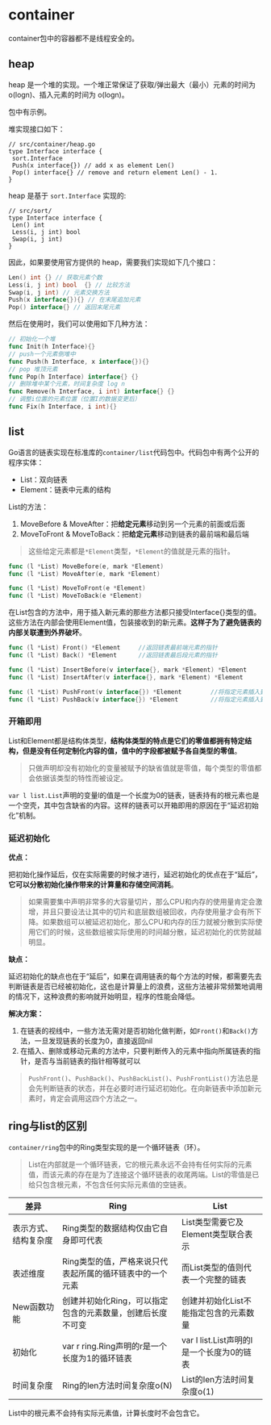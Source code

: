 # container

container包中的容器都不是线程安全的。

## heap

heap 是一个堆的实现。一个堆正常保证了获取/弹出最大（最小）元素的时间为o(logn)、插入元素的时间为 o(logn)。

包中有示例。

堆实现接口如下：

```golang
// src/container/heap.go
type Interface interface {
 sort.Interface
 Push(x interface{}) // add x as element Len()
 Pop() interface{} // remove and return element Len() - 1.
}
```

heap 是基于 `sort.Interface` 实现的:

```golang
// src/sort/
type Interface interface {
 Len() int
 Less(i, j int) bool
 Swap(i, j int)
}
```

因此，如果要使用官方提供的 heap，需要我们实现如下几个接口：

```go
Len() int {} // 获取元素个数
Less(i, j int) bool  {} // 比较方法
Swap(i, j int) // 元素交换方法
Push(x interface{}){} // 在末尾追加元素
Pop() interface{} // 返回末尾元素
```

然后在使用时，我们可以使用如下几种方法：

```go
// 初始化一个堆
func Init(h Interface){}
// push一个元素倒堆中
func Push(h Interface, x interface{}){}
// pop 堆顶元素
func Pop(h Interface) interface{} {}
// 删除堆中某个元素，时间复杂度 log n
func Remove(h Interface, i int) interface{} {}
// 调整i位置的元素位置（位置I的数据变更后）
func Fix(h Interface, i int){}
```

## list

Go语言的链表实现在标准库的`container/list`代码包中。代码包中有两个公开的程序实体：

- List：双向链表
- Element：链表中元素的结构

List的方法：

1. MoveBefore & MoveAfter：把**给定元素**移动到另一个元素的前面或后面
2. MoveToFront & MoveToBack：把**给定元素**移动到链表的最前端和最后端

> 这些给定元素都是`*Element`类型，`*Element`的值就是元素的指针。

```go
func (l *List) MoveBefore(e, mark *Element)
func (l *List) MoveAfter(e, mark *Element)

func (l *List) MoveToFront(e *Element)
func (l *List) MoveToBack(e *Element)
```

在List包含的方法中，用于插入新元素的那些方法都只接受Interface{}类型的值。这些方法在内部会使用Element值，包装接收到的新元素。**这样子为了避免链表的内部关联遭到外界破坏**。

```go
func (l *List) Front() *Element     //返回链表最前端元素的指针
func (l *List) Back() *Element      //返回链表最后段元素的指针

func (l *List) InsertBefore(v interface{}, mark *Element) *Element      //在链表指定元素前插入元素并返回插入元素的指针
func (l *List) InsertAfter(v interface{}, mark *Element) *Element       //在链表指定元素后插入元素并返回插入元素的指针

func (l *List) PushFront(v interface{}) *Element        //将指定元素插入到链表头
func (l *List) PushBack(v interface{}) *Element         //将指定元素插入到链表尾
```

### 开箱即用

List和Element都是结构体类型，**结构体类型的特点是它们的零值都拥有特定结构，但是没有任何定制化内容的值，值中的字段都被赋予各自类型的零值**。

> 只做声明却没有初始化的变量被赋予的缺省值就是零值，每个类型的零值都会依据该类型的特性而被设定。

`var l list.List`声明的变量l的值是一个长度为0的链表，链表持有的根元素也是一个空壳，其中包含缺省的内容。这样的链表可以开箱即用的原因在于“延迟初始化”机制。

### 延迟初始化

**优点：**

把初始化操作延后，仅在实际需要的时候才进行，延迟初始化的优点在于“延后”，**它可以分散初始化操作带来的计算量和存储空间消耗**。

> 如果需要集中声明非常多的大容量切片，那么CPU和内存的使用量肯定会激增，并且只要设法让其中的切片和底层数组被回收，内存使用量才会有所下降。如果数组可以被延迟初始化，那么CPU和内存的压力就被分散到实际使用它们的时候，这些数组被实际使用的时间越分散，延迟初始化的优势就越明显。

**缺点：**

延迟初始化的缺点也在于“延后”，如果在调用链表的每个方法的时候，都需要先去判断链表是否已经被初始化，这也是计算量上的浪费，这些方法被非常频繁地调用的情况下，这种浪费的影响就开始明显，程序的性能会降低。

**解决方案：**

1. 在链表的视线中，一些方法无需对是否初始化做判断，如`Front()`和`Back()`方法，一旦发现链表的长度为0，直接返回nil
2. 在插入、删除或移动元素的方法中，只要判断传入的元素中指向所属链表的指针，是否与当前链表的指针相等就可以

> `PushFront()`、`PushBack()`、`PushBackList()`、`PushFrontList()`方法总是会先判断链表的状态，并在必要时进行延迟初始化。在向新链表中添加新元素时，肯定会调用这四个方法之一。

## ring与list的区别

`container/ring`包中的Ring类型实现的是一个循环链表（环）。

> List在内部就是一个循环链表，它的根元素永远不会持有任何实际的元素值，而该元素的存在是为了连接这个循环链表的收尾两端。List的零值是已给只包含根元素，不包含任何实际元素值的空链表。

| 差异                 | Ring                                                       | List                                      |
| -------------------- | ---------------------------------------------------------- | ----------------------------------------- |
| 表示方式、结构复杂度 | Ring类型的数据结构仅由它自身即可代表                       | List类型需要它及Element类型联合表示       |
| 表述维度             | Ring类型的值，严格来说只代表起所属的循环链表中的一个元素   | 而List类型的值则代表一个完整的链表        |
| New函数功能          | 创建并初始化Ring，可以指定包含的元素数量，创建后长度不可变 | 创建并初始化List不能指定包含的元素数量    |
| 初始化               | var r ring.Ring声明的r是一个长度为1的循环链表              | var l list.List声明的l是一个长度为0的链表 |
| 时间复杂度           | Ring的len方法时间复杂度o(N)                                | List的len方法时间复杂度o(1)               |

List中的根元素不会持有实际元素值，计算长度时不会包含它。
